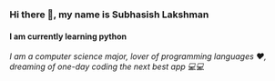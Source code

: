 ### Hi there 👋, my name is Subhasish Lakshman
#### I am currently learning python

<i> I am a computer science major, lover of programming languages ❤️, 
dreaming of one-day coding the next best app 💻💻 </i>
